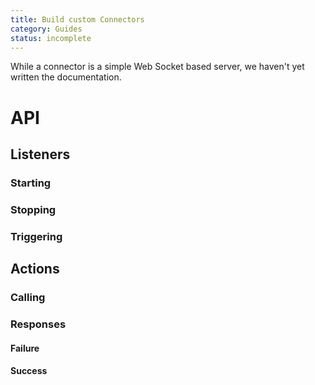 ```yaml
---
title: Build custom Connectors
category: Guides
status: incomplete
---
```

While a connector is a simple Web Socket based server, we haven't yet written the documentation.

# API
## Listeners
### Starting
### Stopping
### Triggering

## Actions
### Calling
### Responses
#### Failure
#### Success
